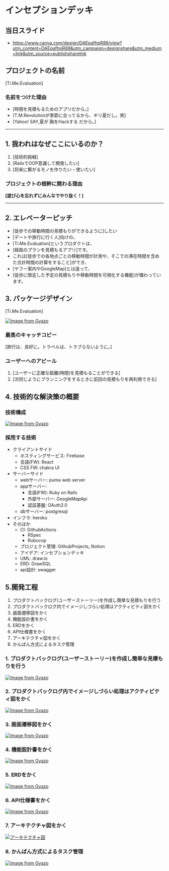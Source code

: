 # インセプションデッキ

## 当日スライド
- https://www.canva.com/design/DAEpafhpR88/view?utm_content=DAEpafhpR88&utm_campaign=designshare&utm_medium=link&utm_source=publishsharelink

## プロジェクトの名前

[Ti.Me.Evaluation]

### 名前をつけた理由

- [時間を見積もるためのアプリだから。]
- [T.M.Revolutionが季節に合ってるから、ギリ夏だし。笑]
- [Yahoo! SAY,夏が 胸をHackする だから。]

<div style="page-break-before:always">
</div>

---
## 1\. 我われはなぜここにいるのか？

1. [技術的挑戦]
2. [RailsでOOP意識して開発したい]
3. [将来に繋がるモノを作りたい・使いたい]


### プロジェクトの根幹に関わる理由

**[遊び心を忘れずにみんなでやり抜く！]**


<div style="page-break-before:always">
</div>

---
## 2\. エレベーターピッチ
- [徒歩での移動時間の見積もりができるように]したい
- [デートや旅行に行く人]向けの、
- [Ti.Me.Evaluation]というプロダクトは、
- [経路のプランを見積もるアプリ]です。
- これは[徒歩での各地点ごとの移動時間が計測や、そこでの滞在時間を含めた合計時間の計算をすること]ができ、
- [ヤフー案内やGoogleMap]とは違って、
- [徒歩に限定した予定の見積もりや移動時間を可視化する機能]が備わっています。

<div style="page-break-before:always">
</div>

## 3\. パッケージデザイン

[Ti.Me.Evaluation]

[![Image from Gyazo](https://i.gyazo.com/b1f4cc9b1b4e578df3d07849b4494f64.jpg)](https://gyazo.com/b1f4cc9b1b4e578df3d07849b4494f64)

### 最高のキャッチコピー

[旅行は、良好に。トラベルは、トラブらないように。]

### ユーザーへのアピール

1. [ユーザーに正確な距離(時間)を見積もることができる]
2. [次同じようにプランニングをするときに前回の見積もりを再利用できる]

<div style="page-break-before:always">
</div>


## 4\. 技術的な解決策の概要

### 技術構成
[![Image from Gyazo](https://i.gyazo.com/d2ba184026dc30958c8078943c32a1e5.png)](https://gyazo.com/d2ba184026dc30958c8078943c32a1e5)

### 採用する技術
- クライアントサイド
    - ホスティングサービス: Firebase
    - 言語(FW): React
    - CSS FW: chakra UI
- サーバーサイド
    - webサーバー: puma web server
    - appサーバー:
        - 言語(FW): Ruby on Rails
        - 外部サーバー: GoogleMapApi
        - 認証基盤: OAuth2.0
    - dbサーバー: postgresql
- インフラ: heroku
- そのほか
    - CI: GithubActions 
        - RSpec
        - Rubocop
    - プロジェクト管理: GithubProjects, Notion
    - アイデア: インセプションデッキ 
    - UML: draw.io
    - ERD: DrawSQL
    - api設計: swagger

<div style="page-break-before:always">
</div>


## 5\.開発工程
1. プロダクトバックログ(ユーザーストーリー)を作成し簡単な見積もりを行う
2. プロダクトバックログ内でイメージしづらい処理はアクティビティ図をかく
3. 画面遷移図をかく
4. 機能設計書をかく
5. ERDをかく
6. API仕様書をかく
7. アーキテクチャ図をかく
8. かんばん方式によるタスク管理


### 1. プロダクトバックログ(ユーザーストーリー)を作成し簡単な見積もりを行う
[![Image from Gyazo](https://i.gyazo.com/42be80b1d87530159bcae994cb7f5834.png)](https://gyazo.com/42be80b1d87530159bcae994cb7f5834) 

### 2. プロダクトバックログ内でイメージしづらい処理はアクティビティ図をかく
[![Image from Gyazo](https://i.gyazo.com/ee193f31289520f7a580bace82c5abae.png)](https://gyazo.com/ee193f31289520f7a580bace82c5abae)

### 3. 画面遷移図をかく
[![Image from Gyazo](https://i.gyazo.com/a9ebdb3738d69752bf9e95f6a4a05f76.png)](https://gyazo.com/a9ebdb3738d69752bf9e95f6a4a05f76)

### 4. 機能設計書をかく
[![Image from Gyazo](https://i.gyazo.com/70dd000a5f951e76ee3afe92ce5b190a.png)](https://gyazo.com/70dd000a5f951e76ee3afe92ce5b190a)

### 5. ERDをかく
[![Image from Gyazo](https://i.gyazo.com/fe27d4f7c026a7c92fa9b2d9a352ec23.png)](https://gyazo.com/fe27d4f7c026a7c92fa9b2d9a352ec23)

### 6. API仕様書をかく
[![Image from Gyazo](https://i.gyazo.com/07a0af426c054089ad1c71b23016fdcf.png)](https://gyazo.com/07a0af426c054089ad1c71b23016fdcf)

### 7. アーキテクチャ図をかく
[![アーキテクチャ図](https://i.gyazo.com/1aeb9a0796a109a42dd042699d807725.png)](https://gyazo.com/1aeb9a0796a109a42dd042699d807725)

### 8. かんばん方式によるタスク管理
[![Image from Gyazo](https://i.gyazo.com/366f68b6fc4851ce6246e8a56eee5582.png)](https://gyazo.com/366f68b6fc4851ce6246e8a56eee5582)
